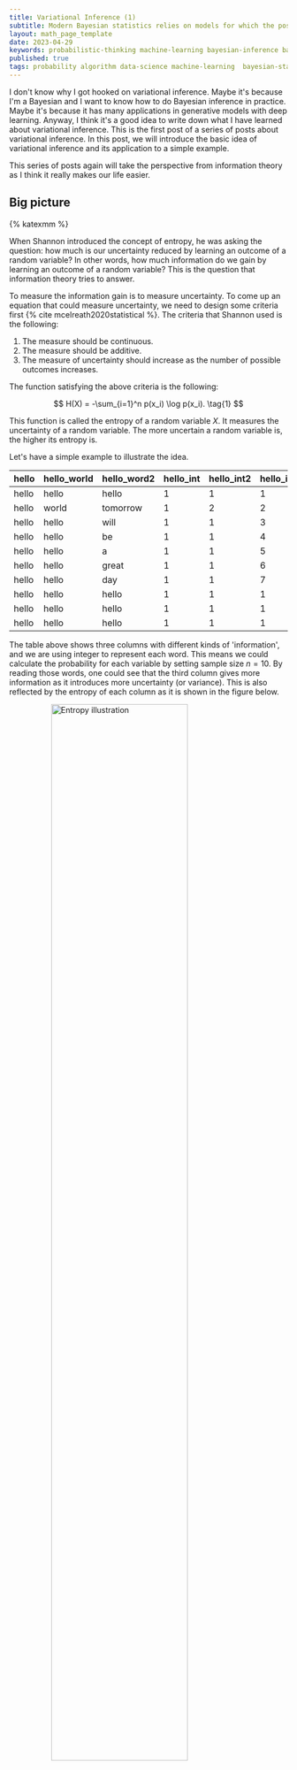 ```yaml
---
title: Variational Inference (1)
subtitle: Modern Bayesian statistics relies on models for which the posterior is not easy to compute and corresponding algorithms for approximating them. Variational inference is one of the most popular methods for approximating the posterior. In this post, we will introduce the basic idea of variational inference and its application to a simple example.
layout: math_page_template
date: 2023-04-29
keywords: probabilistic-thinking machine-learning bayesian-inference bayesian-statistics variational-inference
published: true
tags: probability algorithm data-science machine-learning  bayesian-statistics variational-inference
---
```


I don't know why I got hooked on variational inference. Maybe it's because I'm a Bayesian and I want to know how to do Bayesian inference in practice. Maybe it's because it has many applications in generative models with deep learning. Anyway, I think it's a good idea to write down what I have learned about variational inference. This is the first post of a series of posts about variational inference. In this post, we will introduce the basic idea of variational inference and its application to a simple example.

This series of posts again will take the perspective from information theory as I think it really makes our life easier.


## Big picture

{% katexmm %}

When Shannon introduced the concept of entropy, he was asking the question: how much is our uncertainty reduced by learning an outcome of a random variable? In other words, how much information do we gain by learning an outcome of a random variable? This is the question that information theory tries to answer.

To measure the information gain is to measure uncertainty. To come up an equation that could measure uncertainty, we need to design some criteria first {% cite mcelreath2020statistical %}. The criteria that Shannon used is the following:

1. The measure should be continuous.
2. The measure should be additive.
3. The measure of uncertainty should increase as the number of possible outcomes increases.

The function satisfying the above criteria is the following:

$$
H(X) = -\sum_{i=1}^n p(x_i) \log p(x_i). \tag{1}
$$

This function is called the entropy of a random variable $X$. It measures the uncertainty of a random variable. The more uncertain a random variable is, the higher its entropy is.

Let's have a simple example to illustrate the idea.

| hello | hello_world | hello_word2 | hello_int | hello_int2 | hello_int3 |
|-------|-------------|-------------|-----------|------------|------------|
| hello | hello       | hello       |         1 |          1 |          1 |
| hello | world       | tomorrow    |         1 |          2 |          2 |
| hello | hello       | will        |         1 |          1 |          3 |
| hello | hello       | be          |         1 |          1 |          4 |
| hello | hello       | a           |         1 |          1 |          5 |
| hello | hello       | great       |         1 |          1 |          6 |
| hello | hello       | day         |         1 |          1 |          7 |
| hello | hello       | hello       |         1 |          1 |          1 |
| hello | hello       | hello       |         1 |          1 |          1 |
| hello | hello       | hello       |         1 |          1 |          1 |



The table above shows three columns with different kinds of 'information', and we are using integer to represent each word. This means we could calculate the probability for each variable by setting sample size $n = 10$. By reading those words, one could see that the third column gives more information as it introduces more uncertainty (or variance). This is also reflected by the entropy of each column as it is shown in the figure below.


<div class='figure'>
    <img src="/math/images/entropy.png"
         alt="Entropy illustration"
         style="width: 70%; display: block; margin: 0 auto;"/>
    <div class='caption'>
        <span class='caption-label'>Figure 1.</span> The plot of entropy for each column. The green one is for the third column.
    </div>
</div>


After having a sense of entropy, we could move on to the next question: how to measure the distance between two probability distributions? This is the question that Kullback and Leibler (KL) divergence tries to answer. The KL divergence is defined as the following:

$$
D_{KL}(p, q) = \sum_{i=1}^n p(x_i) \log \frac{p(x_i)}{q(x_i)} = \sum_{i=1}^n p(x_i) \left [ \log p(x_i) -  \log q(x_i) \right ]. \tag{2}
$$

Equation (2) is the KL divergence between two probability distributions $p$ (the target) and $q$ (the model). This equations is often called the cross-entropy between $p$ and $q$.

With those two concepts, we will use a concrete example to illustrate the idea of variational inference, which is about expectation maximization (EM) algorithm.


## Density estimation

Suppose we have a dataset $\mathcal{D} = \{x_1, x_2, \dots, x_n\}$, and we want to estimate the density of the data. Let's run a simulation to generate some data and see how it looks like.

{% endkatexmm %}

```python
import numpy as np
import matplotlib.pyplot as plt
import seaborn as sns


def figure1():
    # set seed  
    np.random.seed(57)
    # sample size 100
    n = 100
    # sample mean 1 and 10
    mu1, mu2 = 1, 10
    # use same standard deviation 1
    sigma = 1
    # generate two normal distributions
    x1 = np.random.normal(mu1, sigma, n)
    x2 = np.random.normal(mu2, sigma, n)

    # combine two distributions
    x = np.concatenate((x1, x2))


    # plot the distributions
    fig, ax = plt.subplots(figsize=(11, 4))
    ax.scatter(x[:n], np.zeros_like(x[:n]),
               alpha=0.5, marker=2, color="green")
    ax.scatter(x[n:], np.zeros_like(x[n:]),
               alpha=0.5, marker=2, color="#6F6CAE")
    _ = ax.set_yticks([])
    sns.histplot(x[:n], color="green", alpha=0.5,
                    kde=True,  ax=ax)
    sns.histplot(x[n:], color="#6F6CAE", alpha=0.5,
                    kde=True, ax=ax)
    ax.set_title("Two normal distributions")
    # add legend
    ax.legend(["$\mathcal{N}(1, 1)$", "$\mathcal{N}(10, 1)$"],
                        frameon=False)
```
<div class='figure'>
    <img src="/math/images/variational-inference-figure-1.png"
         alt="Entropy illustration"
         style="width: 80%; display: block; margin: 0 auto;"/>
    <div class='caption'>
        <span class='caption-label'>Figure 2.</span> The histogram and density plot of two normal distributions based on the simulation.
    </div>
</div>

{% katexmm %}

with this dataset, we know there are two normal distributions. However, if we don't know the data generating process, we could only estimate the density of the data.

To classify the data, we could introduce a latent variable $z$ to represent the class of the data, $z = (z^{(1)}, \cdots, z^{(m)})$, which is multinomial distributed, and $z^{(i)}$ represents the class of the $i$-th data point. For our example in figure 2, we have two classes, so $z^{(i)} \in \{0, 1\}$, which is a Bernoulli distribution.

Now, we could model the data generating process as the following:

$$
p(x, z; \Theta); \quad \Theta \text{is the parameter (mean, etc.) of the model}. \tag{3}
$$

Since we only observe the data $x$, we could marginalize the latent variable $z$ to get the marginal distribution of $x$:

$$
p(x; \Theta) = \sum_z p(x, z; \Theta). \tag{4}
$$

We could use the maximum likelihood estimation (MLE) to estimate the parameter $\Theta$ by maximizing the log-likelihood of the data, such
as

$$
\begin{aligned}
\Theta^* & = \arg \max_\Theta \prod_{i=1}^n p(x^{(i)}; \Theta) \\
         & = \arg \max_\Theta \sum_{i=1}^n  \ln p(x; \Theta) \\
         & = \arg \max_\Theta \sum_{i=1}^n  \ln \sum_z p(x, z; \Theta).
\end{aligned} \tag{5}
$$

To solve this problem directly, we need to calculate the derivative of the log-likelihood with respect to the parameter $\Theta$, which is not easy to do (we have to calculate the derivative of the log of the sum of the probability because of the latent variable $z$).

Instead, we could use the EM algorithm to solve this problem. To understand the EM algorithm, we need to introduce the concept of lower bound, which is based on Jensen's inequality.


## Jensen's inequality


Jensen's inequality states that for a convex function $f$, we have

$$
f(\mathbb{E}[x]) \leq \mathbb{E}[f(x)]. \tag{6}
$$

If the function $f$ is concave, then we have

$$
f(\mathbb{E}[x]) \geq \mathbb{E}[f(x)]. \tag{7}
$$

Now, let $f(x) = \ln x$, which is a concave function, then we have

$$
\ln \mathbb{E}[x] \geq \mathbb{E}[\ln x]. \tag{8}
$$

## EM algorithm

Now, we could use the Jensen's inequality to derive the EM algorithm. First, we could rewrite the log-likelihood in equation (4) as the following:

$$
\begin{aligned}
\ln p(x; \Theta) & =  \ln \sum_z p(x, z; \Theta) \\
                 & =  \ln \sum_z q(z) \frac{p(x, z; \Theta)}{q(z)} \\
                 & \geq \sum_z q(z) \ln \frac{p(x, z; \Theta)}{q(z)} 
\end{aligned} \tag{9}
$$

where $q(z)$ is a distribution over the latent variable $z$. The last step is based on the Jensen's inequality. Now, we could substitute the lower bound of the log-likelihood into the MLE problem in equation (5):

$$
\begin{aligned}
L(\Theta, q) & =  \sum_{i=1}^n  \ln \sum_z p(x, z; \Theta) \\ 
             & \geq \sum_{i=1}^n \sum_z q(z) \ln \frac{p(x, z; \Theta)}{q(z)} 
\end{aligned} \tag{10}
$$

This is the lower bound of the log-likelihood. Now, we could maximize the lower bound with respect to the parameter $\Theta$ and the distribution $q(z)$, which is equivalent to maximizing the log-likelihood. 


Now, if we fix the supremum of the lower bound, then we could have

$$
\frac{p(x, z; \Theta)}{q(z)} = \text{const} = c \tag{11}
$$

This leads to 

$$
q(z) \propto p(x, z; \Theta); \quad \ s.t. \sum_z q(z) = 1. \tag{12}
$$

This shows that the distribution $q(z)$ is the posterior distribution of the latent variable $z$ given the data $x$ and the parameter $\Theta$. Therefore, we could have

$$
p(z|x; \Theta) = \frac{p(x, z; \Theta)}{p(x; \Theta)} = \frac{p(x, z; \Theta)}{\sum_z p(x, z; \Theta)} = q(z). \tag{13}
$$

This is the E-step of the EM algorithm. In the E-step, we calculate the posterior distribution of the latent variable $z$ given the data $x$ and the parameter $\Theta$.

For the M-step, we maximize the lower bound with respect to the parameter $\Theta$:

$$
\Theta^* = \arg \max_\Theta \sum_{i=1}^n  q(z) \ln \frac{\sum_z p(x, z; \Theta)}{q(z)}  \tag{14}
$$

Before we implement the EM algorithm, we will link the EM algorithm to KL divergence in equation (2).

## Evidence Lower Bound (ELBO)


We could rewrite the lower bound in equation (9) as the following:

$$
\begin{aligned}
\ln p(x; \Theta) &= \sum_{z} q(z) \ln \frac{p(x, z; \Theta)}{q(z)} \\
             &= \sum_{z} q(z) \ln \frac{p(x, z; \Theta)}{p(z|x; \Theta)}  \\ 
             &= \sum_{z} q(z) \ln \frac{p(x, z; \Theta)/q(z)}{p(z|x; \Theta)/q(z)}  \\
             & = \sum_{z} q(z) \ln \frac{p(x, z; \Theta)}{q(z)} - \sum_{z} q(z) \ln \frac{p(z|x; \Theta)}{q(z)}  \\
             & = \sum_{z} q(z) \ln \frac{p(x, z; \Theta)}{q(z)}  + \sum_{z} q(z) \ln \frac{q(z)}{p(z|x; \Theta)}  \\
             & = L(x, \Theta) + KL(q(z) || p(z|x; \Theta))
\end{aligned} \tag{15}
$$ 

Where $L(x, \Theta)$ is the lower bound of the log-likelihood and $KL(q(z) || p(z|x; \Theta))$ is the KL divergence between the posterior distribution $q(z)$ and the true posterior distribution $p(z|x; \Theta)$.

$L(x, \Theta)$ is also called the evidence lower bound (ELBO). The ELBO is a lower bound of the log-likelihood. The KL divergence is always non-negative, which means that the ELBO is always smaller than the log-likelihood. 


$$
\ln p(x; \Theta) \geq L(x, \Theta) \tag{16}
$$


Therefore, we could maximize the ELBO to maximize the log-likelihood.


## Application of EM algorithm

Now, we could apply the EM algorithm to Gaussian mixture model (GMM). Suppose we have some data $x_1, x_2, \cdots, x_n$, which is from $K$ Gaussian distributions (K mixture components). To estimate the parameters of the GMM, we could use the EM algorithm. 

Let's set up our notation first:

- $\mu_k$ is the mean of the $k$-th Gaussian distribution.
- $\Sigma_k$ is the covariance matrix of the $k$-th Gaussian distribution.
- $\phi_k$ is the mixing coefficient of the $k$-th Gaussian distribution.
- $z_i$ is the latent variable of the $i$-th data point. $z_i$ is a one-hot vector, which means that $z_{ik} = 1$ if the $i$-th data point is from the $k$-th Gaussian distribution. Otherwise, $z_{ik} = 0$.

_Remark_: $x_i$ does not have to be a scalar. It could be a vector such as $x_i \in \mathbb{R}^d$.

Our goal is to maximize the log-likelihood of the GMM: 

$$
\arg \max_{\mu, \Sigma, \phi} \sum_{i=1}^n \ln p(x_i; \mu, \Sigma, \phi) \tag{17}
$$


__E-step__: In the E-step, we calculate the posterior distribution of the latent variable $z$ given the data $x$ and the parameter $\Theta$:

$$
q(z_i) = p(z_i | x_i; \Theta) = p(z_i | x_i; \mu, \Sigma, \phi) \tag{18}
$$


__M-step__: In the M-step, we maximize the lower bound with respect to the parameter $\Theta$. The reason why we could maximize the lower bound is that the KL divergence is always non-negative. Therefore, we could maximize the lower bound to maximize the log-likelihood, which makes the optimization process tractable.

According to equation (14), we could maximize the lower bound with respect to the parameter $\Theta$:

$$
\begin{aligned}
\Theta^* & = \arg \max_\Theta \sum_{i=1}^n \sum_{j}^K  q(z_i= j) \ln \frac{p(x_i, z_i ; \Theta)}{q_i(z_i = j)} \\
         & = \arg \max_\Theta \sum_{i=1}^n \sum_{j}^K  q(z_i= j)\ln \frac{p(x_i|z_i = j; \mu, \Sigma)p(z_i = j; \phi)}{q_i(z_i = j)} \\
\end{aligned} \tag{19}
$$

With the above format, we could leverage the distribution functions of $x_i$ and $z_i$ to calculate the lower bound because

$$
\begin{aligned}
x_i|z_i = j; \mu, \Sigma & \sim  \mathcal{N}(\mu_j, \Sigma_j) \\
z_i & \sim \text{Categorical}(\phi) 
\end{aligned} \tag{20}
$$

Therefore, the equation (19) could be rewritten as:

$$
L := \sum_{i=1}^n \sum_{j=1}^K w_j^{(i)} \ln \frac{\frac{1}{\sqrt{(2\pi)^n|\Sigma_j|}} \exp \left[ -\frac{1}{2}(x_i - \mu_j)'\Sigma_j^{-1}(x_i - \mu_j) \right] \phi_j}{w_j^{(i)}} \tag{21}
$$


With the above equation, we could take the derivative of $ll$ with respect to $\mu_j$, $\Sigma_j$, and $\phi_j$ and set the derivative to zero to find the optimal parameters.

First, let's take the derivative of $L$ with respect to $\mu_j$:

$$
\begin{aligned}
\frac{\partial L}{\partial \mu_j} & = \sum_{i=1}^n \frac{\partial}{\partial \mu_j} \left (  \ln \frac{\frac{1}{\sqrt{(2\pi)^n|\Sigma_j|}}}{w_j^{i}}  + \left[ -\frac{1}{2}(x_i - \mu_j)'\Sigma_j^{-1}(x_i - \mu_j) \right] \right )  \\ 
            & = \sum_{i=1}^n w_j^{(i)} \frac{\partial}{\partial \mu_j} \left[ -\frac{1}{2}(x_i - \mu_j)'\Sigma_j^{-1}(x_i - \mu_j) \right] \\
            & = \frac{1}{2} \frac{\partial}{\partial \mu_j} \sum_{i=1}^n w_j^{(i)} \left [ (\Sigma_j^{-1} + (\Sigma_j^{-1})'(x_i - \mu_j)) \right] \\ 
            & = \sum_{i=1}^n w_j^{(i)} \Sigma_j^{-1}(x_i - \mu_j) \\
            & = \Sigma_j^{-1} \sum_{i=1}^n w_j^{(i)} (x_i - \mu_j) \\
            & = 0
\end{aligned} \tag{22}
$$

This gives us the following equation:

$$
\mu_j = \frac{\sum_{i=1}^n w_j^{(i)} x_i}{\sum_{i=1}^n w_j^{(i)}} \tag{23}
$$

Now, let's take the derivative of $L$ with respect to $\Sigma_j$ (the reason that we like log-likelihood is that many terms could be dropped):

$$
\begin{aligned}
\frac{\partial L}{\partial \Sigma_j} & = \frac{\partial}{\partial \Sigma_j} \left [ \sum_{i=1}^n w_j^{(i)} \left ( \ln \frac{1}{\sqrt{(2\pi)^n}} + \ln \frac{1}{\sqrt{|\Sigma_j|}} - \ln w_j^{(i)} -\frac{1}{2}(x_i - \mu_j)'\Sigma_j^{-1}(x_i - \mu_j) \right)  \right ] \\
& =  \frac{\partial}{\partial \Sigma_j} \left [ \sum_{i=1}^n w_j^{(i)} \left ( \ln \frac{1}{\sqrt{|\Sigma_j|}}  -\frac{1}{2}(x_i - \mu_j)'\Sigma_j^{-1}(x_i - \mu_j) \right)  \right ] \\
& = \sum_{i=1^n}w_j^{(i)} \left[ \Sigma_j^{-1} - \Sigma_j^{-1}  (x_i - \mu_j)(x_i - \mu_j)' \Sigma_j^{-1} \right] \\ 
& = 0
\end{aligned}
$$

This gives us the following equation:

$$
\Sigma_j = \frac{\sum_{i=1}^n w_j^{(i)} (x_i - \mu_j)(x_i - \mu_j)'}{\sum_{i=1}^n w_j^{(i)}} \tag{24}
$$

Finally, let's take the derivative of $L$ with respect to $\phi_j$. Since there is a constraint that $\sum_{j=1}^K \phi_j = 1$, we could use the Lagrange multiplier to solve this problem:

$$
\begin{aligned}
\mathcal{L}(\phi) = L + \lambda \left ( \sum_{j=1}^K \phi_j - 1 \right ) \tag{25}
\end{aligned}
$$ 

Again for $L$ we could drop many terms when it comes to the derivative of $\phi_j$:

$$
L = \sum_{i=1}^n \sum_{j=1}^K w_j^{(i)} \ln \phi_j \tag{26}
$$

The derivative of $\mathcal{L}$ with respect to $\phi_j$ is:

$$
\begin{aligned}
\frac{\partial \mathcal{L}}{\partial \phi_j} & = \frac{\partial}{\partial \phi_j} \left [ \sum_{i=1}^n w_j^{(i)} \ln \phi_j + \lambda \left ( \sum_{j=1}^K \phi_j - 1 \right ) \right ] \\
& = \frac{\sum_{i=1}^n w_j^{(i)}}{\phi_j} + \lambda \\
& = 0
\end{aligned} 
$$

This gives the following equation:

$$
\phi_j = -\frac{\sum_{i=1}^n w_j^{(i)}}{\lambda} 
$$

Since $\sum_{j=1}^K \phi_j = 1$, we have:

$$
\begin{aligned}
\sum_{j=1}^K \phi_j & = -\sum_{j=1}^K \frac{\sum_{i=1}^n w_j^{(i)}}{\lambda} = 1 \\
\lambda & = -\sum_{j=1}^K \sum_{i=1}^n w_j^{(i)} = -\sum_{i=1}^n \sum_{j=1}^K w_j^{(i)} = -\sum_{i=1}^n 1 = -n
\end{aligned}
$$

Therefore, we have:

$$
\phi_j = \frac{\sum_{i=1}^n w_j^{(i)}}{n} \tag{27}
$$


## Implementation in Python

Now, let's implement the EM algorithm in Python. If you look at the equations above, you should notice that we have to calculate $w_j^{(i)}$ in each iteration, which is the probability that $x_i$ belongs to the $j$-th Gaussian distribution. This is the **responsibility** of the $j$-th Gaussian distribution for the $i$-th data point. This is the posterior probability of the $j$-th Gaussian distribution given the $i$-th data point. The value of $w_j^{(i)}$ is calculated as follows:

$$
q(z_i) = w_j^{(i)} = \frac{\phi_j \mathcal{N}(x_i; \mu_j, \Sigma_j)}{\sum_{k=1}^K \phi_k \mathcal{N}(x_i; \mu_k, \Sigma_k)} \tag{28}
$$

Because we do not know $\phi_j$, this parameter is prior to the EM algorithm. We could initialize it with some random values. In the following code, we initialize $\phi_j$ with $1/K$.

```python
class GMM:
    """
    Gaussian Mixture Model with EM algorithm
    
    It is a semi-supervised learning algorithm, which means user need to provide 
    the number of clusters.
    """
    
    def __init__(self, X, k=2):
        # set x as array
        X = np.array(X)
        self.n, self.m = X.shape  # n: sample size, m: feature size
        self.data = X.copy()
        self.k = k  # number of clusters
        
        # initialize parameters for EM algorithm
        
        # initialize the mean vector as random vector for each cluster
        self.mean = np.random.rand(self.k, self.m)
        # initialize the covariance matrix as identity matrix for each cluster
        self.sigma = np.array([np.eye(self.m)] * self.k)
        # initialize the prior probability as equal for each cluster
        self.phi = np.ones(self.k) / self.k
        # initialize the posterior probability as zero
        self.w = np.zeros((self.n, self.k))
        
    def _gaussian(self, x, mean, sigma):
        
        pdf = sp.stats.multivariate_normal.pdf(x, mean=mean, cov=sigma)
        
        return pdf
        
    
    def _e_step(self):
        # calculate the posterior probability based on equation (28)
        for i in range(self.n):
            density = 0 # initialize the density
            for j in range(self.k):
                temp = self.phi[j] * self._gaussian(self.data[i],
                                                        self.mean[j],
                                                        self.sigma[j])
                # update the density (marginal probability)
                density += temp
                # update the posterior probability (joint probability)
                self.w[i, j] = temp
            # normalize the posterior probability
            self.w[i] /= density
            # assert the sum of posterior probability is 1
            assert np.isclose(np.sum(self.w[i]), 1)
            
    def _m_step(self):
        # update the parameters
        for j in range(self.k):
            # get the sum of posterior probability for each cluster
            sum_w = np.sum(self.w[:, j])
            # update the prior probability based on equation (27)
            self.phi[j] = sum_w / self.n
            # update the mean vector based on equation (23)
            self.mean[j] = np.sum(self.w[:, j].reshape(-1, 1) * self.data,
                                                    axis=0) / sum_w
            # update the covariance matrix based on equation (24)
            self.sigma[j] = np.dot(
                    (self.w[:, j].reshape(-1, 1) * (self.data - self.mean[j])).T,
                                (self.data - self.mean[j])) / sum_w
            
    def _fit(self):
        self._e_step()
        self._m_step()
        
    def loglikelihood(self):
        # calculate the loglikelihood based on equation (21)
        ll = 0
        for i in range(self.n):
            temp = 0
            for j in range(self.k):
                temp += self.phi[j] * self._gaussian(self.data[i],
                                                        self.mean[j],
                                                        self.sigma[j])
            ll += np.log(temp)
            
        return ll
    
    def fit(self, max_iter=100, tol=1e-6):
        # initialize the loglikelihood
        ll = [self.loglikelihood()]
        # initialize the number of iteration
        i = 0
        # initialize the difference between two loglikelihood
        diff = 1
        # iterate until the difference is less than tolerance or reach the max iteration
        while diff > tol and i < max_iter:
            # update the parameters
            self._fit()
            # calculate the loglikelihood
            ll.append(self.loglikelihood())
            # calculate the difference
            diff = np.abs(ll[-1] - ll[-2])
            # update the number of iteration
            i += 1
            # print the loglikelihood every 2 iterations
            if i % 2 == 0:
                print("Iteration: {}, loglikelihood: {}".format(i, ll[-1]))
    

def test_gmm():
    """
    Test GMM class
    """
    # set seed
    np.random.seed(57)
    # generate a mixture of two normal distributions
    # with sample size 30 and 70 respectively
    # one normal distribution has mean (0, 3) and the other has mean (10, 5)
    # one normal distribution has covariance matrix [[0.5, 0], [0, 0.8]]
    # the other normal distribution has identity covariance matrix
    
    X = np.concatenate(
                (np.random.multivariate_normal([0, 3], [[0.5, 0], [0, 0.8]], 30),
                    np.random.multivariate_normal([10, 5], np.eye(2), 70))
                )
    print("If we treat the data as one cluster:")
    print(X.shape, X.mean(axis=0), X.std(axis=0))
    
    print("-" * 60)
    print("Now, we use GMM to fit the data with 2 clusters:")
    
    gmm = GMM(X, k=2)
    gmm.fit()
    
    # print out the parameters
    print("Mean: \n", gmm.mean)
    print("Covariance matrix: \n", gmm.sigma)
    print("Prior probability: \n", gmm.phi)
    # print("Posterior probability: \n", gmm.w)


# If we treat the data as one cluster:
# (100, 2) [6.82376692 4.47781942] [4.55483689 1.36784028]
# ------------------------------------------------------------
# Now, we use GMM to fit the data with 2 clusters:
# Iteration: 2, loglikelihood: -436.6134973400012
# Iteration: 4, loglikelihood: -422.43789313300357
# Iteration: 6, loglikelihood: -341.4412273815827
# Iteration: 8, loglikelihood: -337.46812095035875
# Mean: 
#  [[9.74569874e+00 5.05825309e+00]
#  [5.92600895e-03 3.12347417e+00]]
# Covariance matrix: 
#  [[[0.94691865 0.09556468]
#   [0.09556468 1.08137946]]

#  [[0.54143237 0.04580301]
#   [0.04580301 1.09304612]]]
# Prior probability: 
#  [0.7 0.3]
```

By implementing the GMM algorithm, we can see that the mean vectors and covariance matrices are close to the true values. The prior probability is also close to the true values. However, the covariance matrix of the first cluster is not close to the true value. This is because the sample size of the first cluster is small. If we increase the sample size of the first cluster, the covariance matrix of the first cluster will be close to the true value.


## Summary and reflection

I hope after reading this article, you can understand the EM algorithm better. The EM 
algorithm is a Bayesian algorithm. It is a Bayesian algorithm because it uses the
posterior probability to update the parameters. 

Let's take a look at our model again:

$$
p(x, z; \Theta),
$$

where $\Theta = (\mu, \Sigma, \phi)$ is the parameter set, $z$ is the random variable
that represents the cluster, and $x$ is the random variable that represents the data. If you print out the posterior probability $w$ in our GMM example, you will find that the posterior probability is close to 1 or 0, which is just a _one-hot vector that maps the data to the cluster_. At the same time, $\phi$ is the prior probability of each cluster.


At the beginning, we initialize $\phi$ as a uniform distribution, which means that we
assume that each cluster has the same probability. Then, we use the posterior probability
to update $\phi$. 

Although we use a simple example to explain the EM algorithm, the Bayesian idea behind
this algorithm is very important. If you understand this example well, then you will
have a better understanding of the latent variable model.

__Note__: The code in this article could only work for the simple example with two
clusters. If you want to use it for other examples, you need to modify the code or use the `sklearn` package, which is more efficient and stable.

If you want to have a more rigid understanding of the EM algorithm, you can read the
chapter 9 of the book _Pattern Recognition and Machine Learning_ by Christopher M. Bishop {% cite bishop2006pattern %}.



## Reference

1. [Expectation Maximization](https://zhiyzuo.github.io/EM/#real-example)




{% endkatexmm %}













